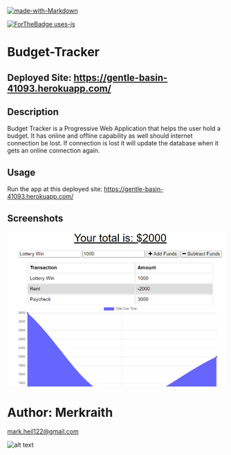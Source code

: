

[![made-with-Markdown](https://img.shields.io/badge/Made%20with-Markdown-1f425f.svg)](http://commonmark.org)

[![ForTheBadge uses-js](http://ForTheBadge.com/images/badges/uses-js.svg)](http://ForTheBadge.com)

# Budget-Tracker

## Deployed Site: https://gentle-basin-41093.herokuapp.com/

## Description

 Budget Tracker is a Progressive Web Application that helps the user hold a budget.  It has online and offline capability as well should internet connection be lost.  If connection is lost it will update the database when it gets an online connection again.

## Usage

   Run the app at this deployed site: https://gentle-basin-41093.herokuapp.com/


## Screenshots

![budget](/budget.png)


# Author: Merkraith

mark.heil122@gmail.com

![alt text](https://github.com/Merkraith.png)